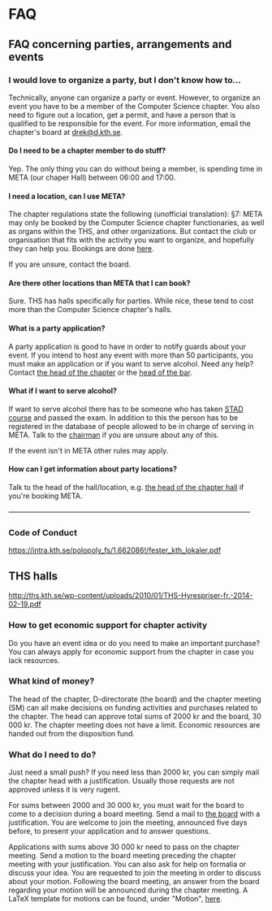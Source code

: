 # FAQ

## FAQ concerning parties, arrangements and events

### I would love to organize a party, but I don't know how to...

Technically, anyone can organize a party or event. However, to organize an
event you have to be a member of the Computer Science chapter. You also need
to figure out a location, get a permit, and have a
person that is qualified to be responsible for the event.
For more information, email the chapter's board at drek@d.kth.se.

#### Do I need to be a chapter member to do stuff?

Yep. The only thing you can do without being a member, is spending time in META (our chaper Hall) between 06:00 and 17:00.

#### I need a location, can I use META?

The chapter regulations state the following (unofficial translation):
§7: META may only be booked by the Computer Science chapter functionaries, as well as
organs within the THS, and other organizations. But contact the club or
organisation that fits with the activity you want to organize, and hopefully
they can help you. Bookings are done [here](https://bokning.datasektionen.se/bookings/7).

If you are unsure, contact the board.

#### Are there other locations than META that I can book?

Sure. THS has halls specifically for parties. While nice, these tend to
cost more than the Computer Science chapter's halls.

#### What is a party application?

A party application is good to have in order to notify guards about your event.
If you intend to host any event with more than 50 participants, you must make an application or
if you want to serve alcohol. Need any help? Contact [the head of the chapter](ordf@d.kth.se)
or the [head of the bar](klubbm@d.kth.se).


#### What if I want to serve alcohol?

If want to serve alcohol there has to be someone who has taken
[STAD course](http://www.stad.org/en/about-stad) and passed the exam. In addition to this the person
has to be registered in the database of people allowed to be in charge of serving in META. Talk to
the [chairman](ordf@d.kth.se) if you are unsure about any of this.

If the event isn't in META other rules may apply.

#### How can I get information about party locations?

Talk to the head of the hall/location, e.g. [the head of the chapter hall](lokalchef@d.kth.se) if you're booking META.

––––––––––––––––––––––––––––––––––––––––––––––––––––––––––––––––––––

### Code of Conduct

<https://intra.kth.se/polopoly_fs/1.662086!/fester_kth_lokaler.pdf>

THS halls
-----------

<http://ths.kth.se/wp-content/uploads/2010/01/THS-Hyrespriser-fr.-2014-02-19.pdf>

### How to get economic support for chapter activity

Do you have an event idea or do you need to make an important purchase? You can always apply for economic support from the chapter in case you lack resources.

### What kind of money?

The head of the chapter, D-directorate (the board) and the chapter meeting (SM) can all make decisions on funding activities and purchases related to the chapter. The head can approve total sums of 2000 kr and the board, 30 000 kr. The chapter meeting does not have a limit. Economic resources are handed out from the disposition fund.

### What do I need to do?

Just need a small push? If you need less than 2000 kr, you can simply mail the chapter head with a justification. Usually those requests are not
approved unless it is very rugent.

For sums between 2000 and 30 000 kr, you must wait for the board to come to a decision during a board meeting. Send a mail to [the board](drek@d.kth.se) with a justification. You are welcome to join the meeting, announced five days before, to present your application and to answer questions.

Applications with sums above 30 000 kr need to pass on the chapter meeting. Send a motion to the board meeting preceding the chapter meeting with your justification. You can also ask for help on formalia or discuss your idea. You are requested to join the meeting in order to discuss about your motion. Following the board meeting, an answer from the board regarding your motion will be announced during the chapter meeting. A LaTeX template for motions can be found, under "Motion", [here](https://motioner.datasektionen.se/).
